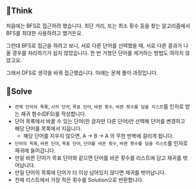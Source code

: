 ## 🤔Think

처음에는 BFS로 접근하려 했습니다. 최단 거리, 또는 최소 횟수 등을 찾는 알고리즘에서 BFS를 최대한 사용하려고 했거든요.

그런데 BFS로 접근을 하려고 보니, 서로 다른 단어를 선택했을 때, 서로 다른 결과가 나올 경우를 처리하기가 쉽지 않았습니다. 한 번 거쳤던 단어를 제거하는 방법도 여의치 않았고요.

그래서 DFS로 생각을 바꿔 접근했습니다. 아래는 문제 풀이 과정입니다.

## 🔎Solve

- `전체 단어의 목록`, `시작 단어`, `목표 단어`, `바뀐 횟수`, `바뀐 횟수를 담을 리스트`를 인자로 받는 재귀 함수(DFS)를 작성합니다.
- 단어 목록에서 바꿀 수 있는 단어(한 글자만 다른 단어)만 선택해 단어를 변경하고 해당 단어를 목록에서 지웁니다.
  - 해당 단어를 지우지 않으면,  A -> B -> A 의 무한 반복에 걸리게 됩니다.
- `단어의 목록`, `바뀐 단어`, `목표 단어`, `단어를 바꾼 횟수`, `바뀐 횟수를 담을 리스트`를 인자로 재귀에 들어갑니다.
- 만일 바뀐 단어가 목표 단어와 같으면 단어를 바꾼 횟수를 리스트에 담고 재귀를 벗어납니다.
- 만일 단어의 목록에 단어가 더 이상 남아있지 않다면 재귀를 벗어납니다.
- 전체 리스트에서 가장 적은 횟수를 Solution으로 반환합니다.
